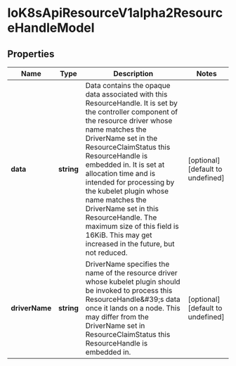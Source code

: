 # IoK8sApiResourceV1alpha2ResourceHandleModel

## Properties

Name | Type | Description | Notes
------------ | ------------- | ------------- | -------------
**data** | **string** | Data contains the opaque data associated with this ResourceHandle. It is set by the controller component of the resource driver whose name matches the DriverName set in the ResourceClaimStatus this ResourceHandle is embedded in. It is set at allocation time and is intended for processing by the kubelet plugin whose name matches the DriverName set in this ResourceHandle.  The maximum size of this field is 16KiB. This may get increased in the future, but not reduced. | [optional] [default to undefined]
**driverName** | **string** | DriverName specifies the name of the resource driver whose kubelet plugin should be invoked to process this ResourceHandle\&#39;s data once it lands on a node. This may differ from the DriverName set in ResourceClaimStatus this ResourceHandle is embedded in. | [optional] [default to undefined]



